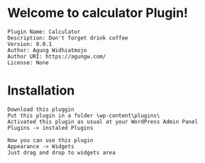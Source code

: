 # Welcome to calculator Plugin!

```
Plugin Name: Calculator
Description: Don't forget drink coffee
Version: 0.0.1
Author: Agung Widhiatmojo
Author URI: https://agungw.com/
License: None
```

# Installation
```
Download this pluggin
Put this plugin in a folder \wp-content\plugins\
Activated this plugin as usual at your WordPress Admin Panel
Plugins -> instaled Plugins
```
```
Now you can use this plugin
Appearance -> Widgets
Just drag and drop to widgets area
```
